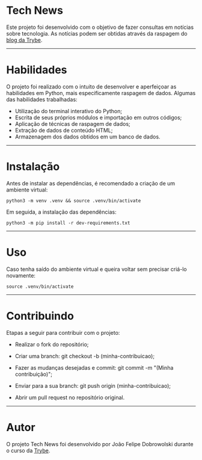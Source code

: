 # Tech News

Este projeto foi desenvolvido com o objetivo de fazer consultas em notícias sobre tecnologia.
As notícias podem ser obtidas através da raspagem do <a href="https://blog.betrybe.com/" target="_blank">blog da Trybe</a>.

-----

# Habilidades

O projeto foi realizado com o intuito de desenvolver e aperfeiçoar as habilidades em Python, mais especificamente raspagem de dados. Algumas das habilidades trabalhadas:

<ul>
<li>Utilização do terminal interativo do Python;</li>
<li>Escrita de seus próprios módulos e importação em outros códigos;</li>
<li>Aplicação de técnicas de raspagem de dados;</li>
<li>Extração de dados de conteúdo HTML;</li>
<li>Armazenagem dos dados obtidos em um banco de dados.</li>
</ul>

-----

# Instalação

Antes de instalar as dependências, é recomendado a criação de um ambiente virtual:

`python3 -m venv .venv && source .venv/bin/activate`

Em seguida, a instalação das dependências:

`python3 -m pip install -r dev-requirements.txt`

-----

# Uso

Caso tenha saído do ambiente virtual e queira voltar sem precisar criá-lo novamente:

`source .venv/bin/activate`

-----

# Contribuindo

Etapas a seguir para contribuir com o projeto:

- Realizar o fork do repositório;

- Criar uma branch: git checkout -b (minha-contribuicao);

- Fazer as mudanças desejadas e commit: git commit -m "(Minha contribuição)";

- Enviar para a sua branch: git push origin (minha-contribuicao);

- Abrir um pull request no repositório original.

-----

# Autor

O projeto Tech News foi desenvolvido por João Felipe Dobrowolski durante o curso da <a href="https://www.betrybe.com/" target="_blank">Trybe</a>.
